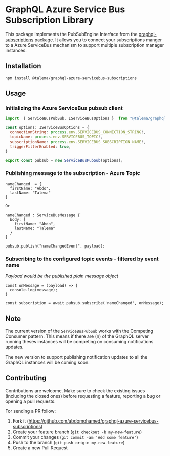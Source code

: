 # GraphQL Azure Service Bus Subscription Library

This package implements the PubSubEngine Interface from the [graphql-subscriptions](https://github.com/apollographql/graphql-subscriptions) package. 
It allows you to connect your subscriptions manger to a Azure ServiceBus mechanism to support 
multiple subscription manager instances.

## Installation

`npm install @talema/graphql-azure-servicebus-subscriptions`



## Usage


### Initializing the Azure ServiceBus pubsub client
```js
import  { ServiceBusPubSub, IServiceBusOptions }  from "@talema/graphql-azure-servicebus-subscriptions";

const options: IServiceBusOptions = {
  connectionString: process.env.SERVICEBUS_CONNECTION_STRING!,
  topicName: process.env.SERVICEBUS_TOPIC!,
  subscriptionName: process.env.SERVICEBUS_SUBSCRIPTION_NAME!,
  triggerFilterEnabled: true,
}

export const pubsub = new ServiceBusPubSub(options);
```

### Publishing message to the subscription - Azure Topic
```
nameChanged  = {
  firstName: "Abdo",
  lastName: "Talema"
}

Or 

nameChanged : ServiceBusMessage {
  body: {
    firstName: "Abdo",
    lastName: "Talema"
  }
}

pubsub.publish("nameChangedEvent", payload);
```

### Subscribing to the configured topic events - filtered by event name

_Payload would be the published plain message object_

```
const onMessage = (payload) => {
  console.log(message);
}

const subscription = await pubsub.subscribe('nameChanged', onMessage);
```

## Note
The current version of the `ServiceBusPubSub` works with the Competing Consumer pattern. This means if there are (n) of the GraphQL server running theses instances will be competing on consuming notifications updates. 

The new version to support publishing notification updates to all the GraphQL instances will be coming soon. 
 

## Contributing

Contributions are welcome. Make sure to check the existing issues (including the closed ones) before requesting a feature, reporting a bug or opening a pull requests.

For sending a PR follow:

1. Fork it (https://github.com/abdomohamed/graphql-azure-servicebus-subscriptions)
2. Create your feature branch (`git checkout -b my-new-feature`)
3. Commit your changes (`git commit -am 'Add some feature'`)
4. Push to the branch (`git push origin my-new-feature`)
5. Create a new Pull Request


